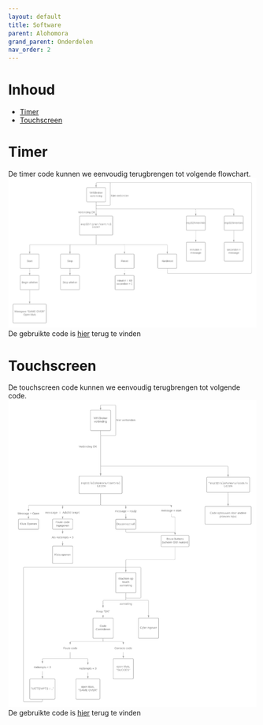 ```yaml
---
layout: default
title: Software
parent: Alohomora
grand_parent: Onderdelen
nav_order: 2
---
```


# Inhoud 
- [Timer](#Timer)
- [Touchscreen](#Touchscreen)

# Timer
De timer code kunnen we eenvoudig terugbrengen tot volgende flowchart.
![Timer-Flowchart](Timer_Code_Flowchart.png)
De gebruikte code is [hier](https://github.com/Project-ES-20-21/Timer/blob/main/src/main.cpp) terug te vinden

# Touchscreen
De touchscreen code kunnen we eenvoudig terugbrengen tot volgende code.
![Touchscreen-Flowchart](Touchscreen_schema.png)
De gebruikte code is [hier](https://github.com/Project-ES-20-21/Alohomora/blob/main/src/main.cpp) terug te vinden
